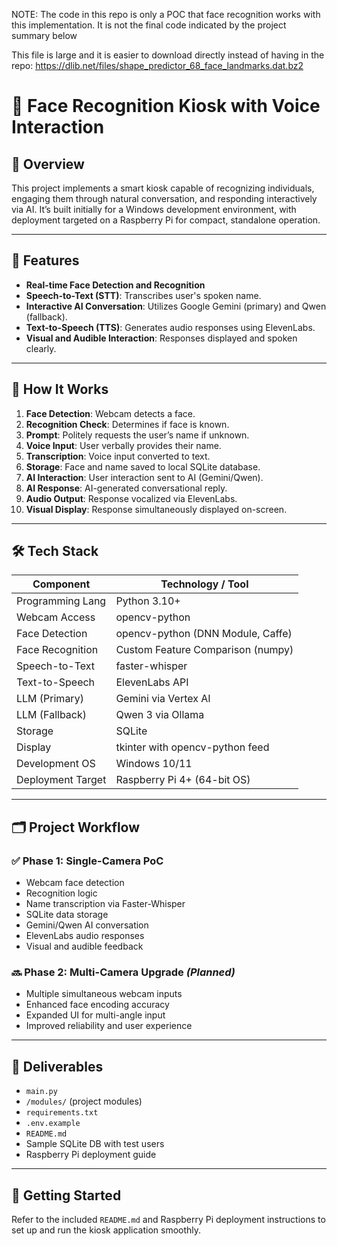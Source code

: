 NOTE: The code in this repo is only a POC that face recognition works with this implementation. It is not the final code indicated by the project summary below

This file is large and it is easier to download directly instead of having in the repo:
https://dlib.net/files/shape_predictor_68_face_landmarks.dat.bz2 

# 🤖 Face Recognition Kiosk with Voice Interaction
 
## 📌 Overview

This project implements a smart kiosk capable of recognizing individuals, engaging them through natural conversation, and responding interactively via AI. It’s built initially for a Windows development environment, with deployment targeted on a Raspberry Pi for compact, standalone operation.

---

## 🚀 Features

* **Real-time Face Detection and Recognition**
* **Speech-to-Text (STT)**: Transcribes user's spoken name.
* **Interactive AI Conversation**: Utilizes Google Gemini (primary) and Qwen (fallback).
* **Text-to-Speech (TTS)**: Generates audio responses using ElevenLabs.
* **Visual and Audible Interaction**: Responses displayed and spoken clearly.

---

## 🔄 How It Works

1. **Face Detection**: Webcam detects a face.
2. **Recognition Check**: Determines if face is known.
3. **Prompt**: Politely requests the user’s name if unknown.
4. **Voice Input**: User verbally provides their name.
5. **Transcription**: Voice input converted to text.
6. **Storage**: Face and name saved to local SQLite database.
7. **AI Interaction**: User interaction sent to AI (Gemini/Qwen).
8. **AI Response**: AI-generated conversational reply.
9. **Audio Output**: Response vocalized via ElevenLabs.
10. **Visual Display**: Response simultaneously displayed on-screen.

---

## 🛠️ Tech Stack

| Component         | Technology / Tool                 |
| ----------------- | --------------------------------- |
| Programming Lang  | Python 3.10+                      |
| Webcam Access     | opencv-python                     |
| Face Detection    | opencv-python (DNN Module, Caffe) |
| Face Recognition  | Custom Feature Comparison (numpy) |
| Speech-to-Text    | faster-whisper                    |
| Text-to-Speech    | ElevenLabs API                    |
| LLM (Primary)     | Gemini via Vertex AI              |
| LLM (Fallback)    | Qwen 3 via Ollama                 |
| Storage           | SQLite                            |
| Display           | tkinter with opencv-python feed   |
| Development OS    | Windows 10/11                     |
| Deployment Target | Raspberry Pi 4+ (64-bit OS)       |

---

## 🗂️ Project Workflow

### ✅ **Phase 1: Single-Camera PoC**

* Webcam face detection
* Recognition logic
* Name transcription via Faster-Whisper
* SQLite data storage
* Gemini/Qwen AI conversation
* ElevenLabs audio responses
* Visual and audible feedback

### 🔜 **Phase 2: Multi-Camera Upgrade** *(Planned)*

* Multiple simultaneous webcam inputs
* Enhanced face encoding accuracy
* Expanded UI for multi-angle input
* Improved reliability and user experience

---

## 📁 Deliverables

* `main.py`
* `/modules/` (project modules)
* `requirements.txt`
* `.env.example`
* `README.md`
* Sample SQLite DB with test users
* Raspberry Pi deployment guide

---

## 📖 Getting Started

Refer to the included `README.md` and Raspberry Pi deployment instructions to set up and run the kiosk application smoothly.

 

 
